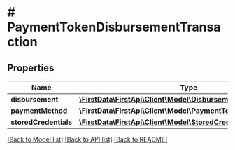 # # PaymentTokenDisbursementTransaction

## Properties

Name | Type | Description | Notes
------------ | ------------- | ------------- | -------------
**disbursement** | [**\FirstData\FirstApi\Client\Model\Disbursement**](Disbursement.md) |  | 
**paymentMethod** | [**\FirstData\FirstApi\Client\Model\PaymentTokenPaymentMethod**](PaymentTokenPaymentMethod.md) |  | 
**storedCredentials** | [**\FirstData\FirstApi\Client\Model\StoredCredential**](StoredCredential.md) |  | [optional] 

[[Back to Model list]](../../README.md#documentation-for-models) [[Back to API list]](../../README.md#documentation-for-api-endpoints) [[Back to README]](../../README.md)


